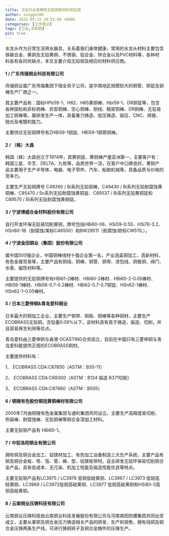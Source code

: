```yaml
---
title: 卫浴行业有哪些无铅铜原材料供应商
author: songgen80
date: 2022-05-15 20:55:00 +0800
categories: [工作笔记]
tags: [卫浴,无铅铜]
pin: true
---
```


水龙头作为日常生活用水器具，关系着我们身体健康，常用的水龙头材料主要包含铁碳合金、黄铜及无铅黄铜、不锈钢、铝合金、锌合金以及PVC材料等，各种材料各有各的优缺点，本文主要介绍无铅铜及相应的材料供应商。

#### 1 / 广东伟强铜业科技有限公司

伟强铜业属广东伟强集团下辖全资子公司，是华南地区规模较大的铜管、铜锭及铜棒生产厂商之一。

其主要产品有：国标HPb59-1、H62、H65黄铜棒、Hbi59-1、DR铜锭等，包含各种国标和非标铜棒、异型铜棒、空心铜棒、铜线、精密铜棒、DR铜棒、无铅易加工铜棒等。属研发生产一体，具备重力铸造、低压铸造、锻压、CNC、焊接、抛光及电镀的能力。

主要供应无铅铜牌号有ZHBi59-1铜锭、HBi59-1铜管铜棒。

#### 2 / （株）大昌

韩国（株）大昌创立于1974年，其黄铜锭、黄铜棒产量亚洲第一，主要客户有：韩国三星、华艺、DELTA、九牧等，品质世界一流，在客户中口碑良好。黄铜产品主要用于生产半导体、电器、电子零件、汽车、船舶机械等，具备品质与价格的竞争力。

主要生产无铅铜牌号 C49260 / Bi系列无铅铜棒、C49430 / Bi系列无铅耐腐蚀黄铜棒、C85470 / Sn系列无铅耐腐蚀黄铜锭、C89537 / Bi系列无铅黄铜锭和C89570 / Bi系列无铅耐腐蚀黄铜锭。

#### 3 / 宁波博威合金材料股份有限公司

自行开发环保无铅易切削黄铜，牌号包括HBi60-06、HSi59-0.5S、HSi76-3.2、HSn60-1B（耐腐蚀/美标C46500）和BW29511（耐腐蚀/欧标CW511L）。

#### 4 / 宁波金田铜业（集团）股份有限公司

属中国500强企业，中国铜棒线材十强企业第一名，产业涵盖铜加工、高新材料、有色金属贸易等，主要产品有铜线、铜棒、铜管、铜带、漆包线、阴极铜、阀门、水表、磁性材料等。

主要提供的无铅铜牌号有HBi61-2棒材、HBi60-2棒材、HBi60-2-0.05棒材、HBi59-1棒材、HBi58-0.7-0.2棒材、HBi62-0.7-0.7铜锭、HSn62-1棒材、HSn62-1-0.05棒材。

#### 5 / 日本三菱伸铜&青岛爱科铜业

日本最大的铜加工企业，主要生产铜带、铜板、铜棒等各种铜材，主要生产ECOBRASS无铅铜，含铅量0.09%以下，该材料具有易于铸造、锻造、切削，并且容易再生利用等优点。

青岛爱科由三菱伸铜与香港 OCASTING合资成立，目前在中国只有三菱伸铜与青岛爱科能提供正规的ECOBRASS铜材。

主要提供材料有：

1、 ECOBRASS CDA:C87850（ASTM：B30-11）

2、 ECOBRASS CDA:C69300（ASTM：B124 锻造 B371切削）

3、 ECOBRASS CDA:C87860（ASTM：B505）

#### 6 / 铜陵有色股份铜冠黄铜棒材有限公司

2005年7月由铜陵有色金属集团与通利集团共同设立，主要生产高精度易切削、热锻棒、耐腐蚀棒、无铅铜棒等铜合金深加工材料。

主要无铅铜产品有 HBi60-1。

#### 7 / 中铝洛阳铜业有限公司

拥有铜及铜合金加工、铝镁材加工、有色加工设备制造三大生产系统，主要产品有铜及铜合金板、带、箔、管、棒、型、铝镁板带材。自主研发无铅环保易切削铜合金产品，具有低成本、无污染、机加工性能及锻造性能优良等特点。

主要无铅铜产品有LC3975 / LC3976 低铜低硅黄铜、LC3967 / LC3973 低铜高硅黄铜、LC3969 / LC3972低铜高硅黄铜、LC3977 低铜高硅黄铜和HSi80-3高铜高硅黄铜。

#### 8 / 云南铜业压铸科技有限公司

云南铜业压铸科技由云南铜业科技发展股份有限公司与河南南阳防爆集团共同出资成立，主要从事铜及铜合金压力铸造相关产品的研发、生产和销售，拥有纯铜及铜合金压铸两条生产线，可进行铸铜转子及铜合金铸件的压铸生产。